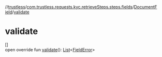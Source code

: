 //[trustless](../../../index.md)/[com.trustless.requests.kyc.retrieveSteps.steps.fields](../index.md)/[DocumentField](index.md)/[validate](validate.md)

# validate

[]\
open override fun [validate](validate.md)(): [List](https://kotlinlang.org/api/latest/jvm/stdlib/kotlin.collections/-list/index.html)&lt;[FieldError](../-field-error/index.md)&gt;
